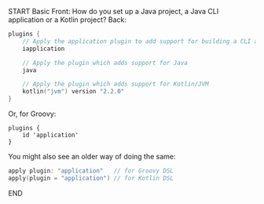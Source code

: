 START
Basic
Front: 
How do you set up a Java project, a Java CLI application or a Kotlin project?
Back: 
```kotlin
plugins {
    // Apply the application plugin to add support for building a CLI application
    iapplication

    // Apply the plugin which adds support for Java
    java

    // Apply the plugin which adds support for Kotlin/JVM
    kotlin("jvm") version "2.2.0"
}
```

Or, for Groovy:
```
plugins {
    id 'application'
}
```

You might also see an older way of doing the same:
```kotlin
apply plugin: "application"   // for Groovy DSL
apply(plugin = "application") // for Kotlin DSL
```
END
